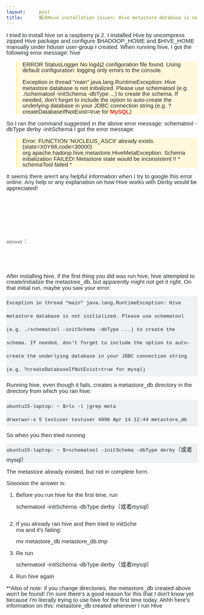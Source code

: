 ```yaml
---
layout:     post
title:      解决Hive installation issues: Hive metastore database is not initialized
---
```

<div id="article_content" class="article_content clearfix csdn-tracking-statistics" data-pid="blog" data-mod="popu_307" data-dsm="post">
								            <link rel="stylesheet" href="https://csdnimg.cn/release/phoenix/template/css/ck_htmledit_views-f76675cdea.css">
						<div class="htmledit_views" id="content_views">
                
<p style="font-size:15px;border:0px;clear:both;color:rgb(36,39,41);font-family:Arial, 'Helvetica Neue', Helvetica, sans-serif;line-height:15.6px;">
I tried to install hive on a raspberry pi 2. I installed Hive by uncompress zipped Hive package and configure $HADOOP_HOME and $HIVE_HOME manually under hduser user-group I created. When running hive, I got the following error message: hive</p>
<blockquote style="font-size:15px;border-width:0px 0px 0px 2px;border-left-style:solid;border-left-color:rgb(255,235,142);color:rgb(36,39,41);font-family:Arial, 'Helvetica Neue', Helvetica, sans-serif;line-height:15.6px;background-color:rgb(255,248,220);">
<p style="border:0px;clear:both;">
ERROR StatusLogger No log4j2 configuration file found. Using default configuration: logging only errors to the console.</p>
<p style="border:0px;clear:both;">
Exception in thread "main" java.lang.RuntimeException: Hive metastore database is not initialized. Please use schematool (e.g. ./schematool -initSchema -dbType ...) to create the schema. If needed, don't forget to include the option to auto-create the underlying
 database in your JDBC connection string (e.g. ?createDatabaseIfNotExist=true for <a href="http://lib.csdn.net/base/14" rel="nofollow" class="replace_word" title="undefined" style="text-decoration:none;color:rgb(223,52,52);font-weight:bold;">MySQL</a>)</p>
</blockquote>
<p style="font-size:15px;border:0px;clear:both;color:rgb(36,39,41);font-family:Arial, 'Helvetica Neue', Helvetica, sans-serif;line-height:15.6px;">
So I ran the command suggested in the above error message: schematool -dbType derby -initSchema I got the error message:</p>
<blockquote style="font-size:15px;border-width:0px 0px 0px 2px;border-left-style:solid;border-left-color:rgb(255,235,142);color:rgb(36,39,41);font-family:Arial, 'Helvetica Neue', Helvetica, sans-serif;line-height:15.6px;background-color:rgb(255,248,220);">
<p style="border:0px;clear:both;">
Error: FUNCTION 'NUCLEUS_ASCII' already exists. (state=X0Y68,code=30000) org.apache.hadoop.hive.metastore.HiveMetaException: Schema initialization FAILED! Metastore state would be inconsistent !! <span style="border:0px;">* schemaTool
 failed *</span></p>
</blockquote>
<p style="font-size:15px;border:0px;clear:both;color:rgb(36,39,41);font-family:Arial, 'Helvetica Neue', Helvetica, sans-serif;line-height:15.6px;">
It seems there aren't any helpful information when I try to google this error online. Any help or any explanation on how Hive works with Derby would be appreciated!</p>
<br style="color:rgb(85,85,85);font-family:'microsoft yahei';font-size:15px;line-height:35px;"><p style="color:rgb(85,85,85);font-family:'microsoft yahei';font-size:15px;line-height:35px;">
<br></p>
<p style="color:rgb(85,85,85);font-family:'microsoft yahei';font-size:15px;line-height:35px;">
answer：</p>
<p style="color:rgb(85,85,85);font-family:'microsoft yahei';font-size:15px;line-height:35px;">
<br></p>
<p style="color:rgb(85,85,85);font-family:'microsoft yahei';font-size:15px;line-height:35px;">
</p>
<p style="font-size:15px;border:0px;clear:both;color:rgb(36,39,41);font-family:Arial, 'Helvetica Neue', Helvetica, sans-serif;line-height:15.6px;">
After installing hive, if the first thing you did was run hive, hive attempted to create/initialize the metastore_db, but apparently might not get it right. On that initial run, maybe you saw your error:</p>
<pre style="line-height:35px;border:0px;font-size:13px;overflow:auto;font-family:Consolas, Menlo, Monaco, 'Lucida Console', 'Liberation Mono', 'DejaVu Sans Mono', 'Bitstream Vera Sans Mono', 'Courier New', monospace, sans-serif;color:rgb(36,39,41);background-color:rgb(239,240,241);"><code style="border:0px;font-size:13px;font-family:Consolas, Menlo, Monaco, 'Lucida Console', 'Liberation Mono', 'DejaVu Sans Mono', 'Bitstream Vera Sans Mono', 'Courier New', monospace, sans-serif;">Exception in thread "main" java.lang.RuntimeException: Hive metastore database is not initialized. Please use schematool (e.g. ./schematool -initSchema -dbType ...) to create the schema. If needed, don't forget to include the option to auto-create the underlying database in your JDBC connection string (e.g. ?createDatabaseIfNotExist=true for mysql)
</code></pre>
<p style="font-size:15px;border:0px;clear:both;color:rgb(36,39,41);font-family:Arial, 'Helvetica Neue', Helvetica, sans-serif;line-height:15.6px;">
Running hive, even though it fails, creates a metastore_db directory in the directory from which you ran hive:</p>
<pre style="line-height:35px;border:0px;font-size:13px;overflow:auto;font-family:Consolas, Menlo, Monaco, 'Lucida Console', 'Liberation Mono', 'DejaVu Sans Mono', 'Bitstream Vera Sans Mono', 'Courier New', monospace, sans-serif;color:rgb(36,39,41);background-color:rgb(239,240,241);"><code style="border:0px;font-size:13px;font-family:Consolas, Menlo, Monaco, 'Lucida Console', 'Liberation Mono', 'DejaVu Sans Mono', 'Bitstream Vera Sans Mono', 'Courier New', monospace, sans-serif;">ubuntu15-laptop: ~ $&gt;ls -l |grep meta
drwxrwxr-x 5 testuser testuser 4096 Apr 14 12:44 metastore_db
</code></pre>
<p style="font-size:15px;border:0px;clear:both;color:rgb(36,39,41);font-family:Arial, 'Helvetica Neue', Helvetica, sans-serif;line-height:15.6px;">
So when you then tried running</p>
<pre style="line-height:35px;border:0px;font-size:13px;overflow:auto;font-family:Consolas, Menlo, Monaco, 'Lucida Console', 'Liberation Mono', 'DejaVu Sans Mono', 'Bitstream Vera Sans Mono', 'Courier New', monospace, sans-serif;color:rgb(36,39,41);background-color:rgb(239,240,241);"><code style="border:0px;font-size:13px;font-family:Consolas, Menlo, Monaco, 'Lucida Console', 'Liberation Mono', 'DejaVu Sans Mono', 'Bitstream Vera Sans Mono', 'Courier New', monospace, sans-serif;">ubuntu15-laptop: ~ $&gt;schematool -initSchema -dbType derby<span style="color:rgb(36,39,41);font-family:Arial, 'Helvetica Neue', Helvetica, sans-serif;font-size:15px;line-height:15.6px;">（</span><span style="color:rgb(36,39,41);font-family:Arial, 'Helvetica Neue', Helvetica, sans-serif;font-size:15px;line-height:15.6px;">或者</span><span style="color:rgb(36,39,41);font-family:Arial, 'Helvetica Neue', Helvetica, sans-serif;font-size:15px;line-height:15.6px;">mysql）</span>
</code></pre>
<p style="font-size:15px;border:0px;clear:both;color:rgb(36,39,41);font-family:Arial, 'Helvetica Neue', Helvetica, sans-serif;line-height:15.6px;">
The metastore already existed, but not in complete form.</p>
<p style="font-size:15px;border:0px;clear:both;color:rgb(36,39,41);font-family:Arial, 'Helvetica Neue', Helvetica, sans-serif;line-height:15.6px;">
Soooooo the answer is:</p>
<ol style="font-size:15px;border:0px;color:rgb(36,39,41);font-family:Arial, 'Helvetica Neue', Helvetica, sans-serif;line-height:15.6px;"><li style="border:0px;">
<p style="border:0px;clear:both;">
Before you run hive for the first time, run</p>
<p style="border:0px;clear:both;">
schematool -initSchema -dbType derby<span style="color:rgb(36,39,41);font-family:Arial, 'Helvetica Neue', Helvetica, sans-serif;font-size:15px;line-height:15.6px;">（</span><span style="color:rgb(36,39,41);font-family:Arial, 'Helvetica Neue', Helvetica, sans-serif;font-size:15px;line-height:15.6px;">或者</span><span style="color:rgb(36,39,41);font-family:Arial, 'Helvetica Neue', Helvetica, sans-serif;font-size:15px;line-height:15.6px;">mysql）</span></p>
<pre style="color:rgb(36,39,41);font-size:13px;line-height:35px;border:0px;overflow:auto;font-family:Consolas, Menlo, Monaco, 'Lucida Console', 'Liberation Mono', 'DejaVu Sans Mono', 'Bitstream Vera Sans Mono', 'Courier New', monospace, sans-serif;background-color:rgb(239,240,241);">
</pre>
<p></p>
</li><li style="border:0px;">
<p style="border:0px;clear:both;">
If you already ran hive and then tried to initSche<br>
ma and it's failing:</p>
<p style="border:0px;clear:both;">
mv metastore_db metastore_db.tmp</p>
</li><li style="border:0px;">
<p style="border:0px;clear:both;">
Re run</p>
<p style="border:0px;clear:both;">
schematool -initSchema -dbType derby（<span style="color:rgb(36,39,41);font-family:Arial, 'Helvetica Neue', Helvetica, sans-serif;font-size:15px;line-height:15.6px;">或者</span>mysql）</p>
</li><li style="border:0px;">
<p style="border:0px;clear:both;">
Run hive again</p>
</li></ol><p style="font-size:15px;border:0px;clear:both;color:rgb(36,39,41);font-family:Arial, 'Helvetica Neue', Helvetica, sans-serif;line-height:15.6px;">
**Also of note: if you change directories, the metastore_db created above won't be found! I'm sure there's a good reason for this that I don't know yet because I'm literally trying to use hive for the first time today. Ahhh here's information on this: metastore_db
 created wherever I run Hive</p>
            </div>
                </div>